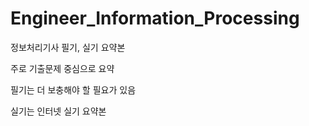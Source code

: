 # Engineer_Information_Processing
정보처리기사 필기, 실기 요약본

주로 기출문제 중심으로 요약

필기는 더 보충해야 할 필요가 있음

실기는 인터넷 실기 요약본
